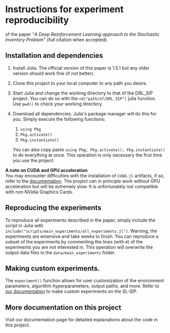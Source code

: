 # Instructions for experiment reproducibility
of the paper "_A Deep Reinforcement Learning approach to the Stochastic Inventory Problem_" (full citation when accepted).
## Installation and dependencies

1. Install Julia. The official version of this paper is 1.5.1 but any older version should work fine (if not better).
2. Clone this project to your local computer to any path you desire.
3. Start Julia and change the working directory to that of the DRL_SIP project. You can do so with the `cd("path/of/DRL_SIP")` julia function. Use `pwd()` to check your working directory.
4. Download all dependencies. Julia's package manager will do this for you. Simply execute the following functions:
    1. `using Pkg`
    2. `Pkg.activate()`
    3. `Pkg.instantiate()`  

    You can also copy paste `using Pkg; Pkg.activate(); Pkg.instantiate()` to do everything at once. This operation is only necessary the first time you use the project.

**A note on CUDA and GPU acceleration**  
You may encounter difficulties with the installation of `CUDA.jl` artifacts, if so, refer to the [documentation](https://juliagpu.github.io/CUDA.jl/stable/installation/overview/#InstallationOverview). The project can in principle work without GPU acceleration but will be extremely slow. It is unfortunately not compatible with non NVidia Graphics Cards.

## Reproducing the experiments
To reproduce all experiments described in the paper, simply include the script in Julia with `include("scripts/main_experiments/all_experiments.jl")`. Warning, the experiments are extensive and take weeks to finish. You can reproduce a subset of the experiments by commenting the lines (with `#`) of the experiments you are not interested in. This operation will overwrite the output data files in the `data/main_experiments` folder. 

## Making custom experiments.
The `experiment()` function allows for user customization of the environment parameters, algorithm hyperparameters, output paths, and more. Refer to [our documentation]() to make custom experiments on the SL-SIP.

## More documentation on this project
Visit our documentation page for detailed explanations about the code in this project.
